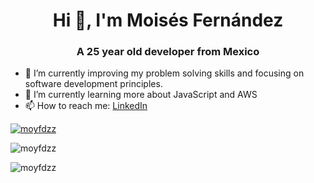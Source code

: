 <h1 align="center">Hi 👋, I'm Moisés Fernández</h1>
<h3 align="center">A 25 year old developer from Mexico</h3>

- 🔭 I’m currently improving my problem solving skills and focusing on software development principles.
- 🌱 I’m currently learning more about JavaScript and AWS
- 📫 How to reach me: [LinkedIn](https://www.linkedin.com/in/moyfdzz/)

<p align="left"> <a href="https://github.com/ryo-ma/github-profile-trophy"><img src="https://github-profile-trophy.vercel.app/?username=moyfdzz&theme=dracula&margin-w=15&margin-h=15" alt="moyfdzz" /></a> </p>
<p><img src="https://github-readme-stats.vercel.app/api?username=moyfdzz&count_private=true&show_icons=true&include_all_commits=true&theme=onedark&hide=issues,prs" alt="moyfdzz" /></p>
<p align="left"> <img src="https://komarev.com/ghpvc/?username=moyfdzz&label=Profile%20views&color=0e75b6&style=flat" alt="moyfdzz" /> </p>
